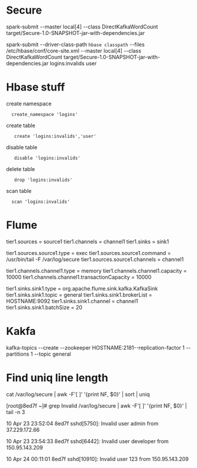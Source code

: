 # Secure


spark-submit --master local[4]  --class DirectKafkaWordCount  target/Secure-1.0-SNAPSHOT-jar-with-dependencies.jar

spark-submit --driver-class-path `hbase classpath`  --files /etc/hbase/conf/core-site.xml --master local[4]  --class DirectKafkaWordCount  target/Secure-1.0-SNAPSHOT-jar-with-dependencies.jar logins:invalids user 

# Hbase stuff

create namespace

      create_namespace 'logins'

create table
      
       create 'logins:invalids','user'
       
disable table

       disable 'logins:invalids'
       
delete table

       drop 'logins:invalids'
       
scan table

      scan 'logins:invalids'
# Flume

 tier1.sources  = source1
 tier1.channels = channel1
 tier1.sinks = sink1
 
 tier1.sources.source1.type = exec
 tier1.sources.source1.command = /usr/bin/tail -F /var/log/secure
 tier1.sources.source1.channels = channel1
 
 tier1.channels.channel1.type = memory
 tier1.channels.channel1.capacity = 10000
 tier1.channels.channel1.transactionCapacity = 10000
 
 tier1.sinks.sink1.type = org.apache.flume.sink.kafka.KafkaSink
 tier1.sinks.sink1.topic = general
 tier1.sinks.sink1.brokerList = HOSTNAME:9092
 tier1.sinks.sink1.channel = channel1
 tier1.sinks.sink1.batchSize = 20
       
# Kakfa

kafka-topics --create --zookeeper HOSTNAME:2181--replication-factor 1 --partitions 1 --topic general


# Find uniq line length

 cat /var/log/secure | awk -F'[ ]' '{print NF, $0}' | sort  | uniq
 
 [root@8ed7f ~]# grep Invalid /var/log/secure | awk -F'[ ]' '{print NF, $0}' | tail -n 3

10 Apr 23 23:52:04 8ed7f sshd[5750]: Invalid user admin from 37.229.172.66

10 Apr 23 23:54:33 8ed7f sshd[6442]: Invalid user developer from 150.95.143.209

10 Apr 24 00:11:01 8ed7f sshd[10910]: Invalid user 123 from 150.95.143.209

